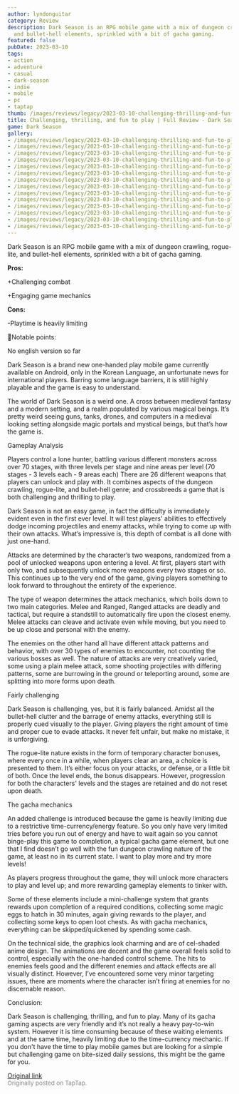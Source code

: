 ```yaml
---
author: lyndonguitar
category: Review
description: Dark Season is an RPG mobile game with a mix of dungeon crawling, rogue-lite,
  and bullet-hell elements, sprinkled with a bit of gacha gaming.
featured: false
pubDate: 2023-03-10
tags:
- action
- adventure
- casual
- dark-season
- indie
- mobile
- pc
- taptap
thumb: /images/reviews/legacy/2023-03-10-challenging-thrilling-and-fun-to-play--full-review---dark-season-0.avif
title: Challenging, thrilling, and fun to play | Full Review - Dark Season
game: Dark Season
gallery:
- /images/reviews/legacy/2023-03-10-challenging-thrilling-and-fun-to-play--full-review---dark-season-0.avif
- /images/reviews/legacy/2023-03-10-challenging-thrilling-and-fun-to-play--full-review---dark-season-1.avif
- /images/reviews/legacy/2023-03-10-challenging-thrilling-and-fun-to-play--full-review---dark-season-2.avif
- /images/reviews/legacy/2023-03-10-challenging-thrilling-and-fun-to-play--full-review---dark-season-3.avif
- /images/reviews/legacy/2023-03-10-challenging-thrilling-and-fun-to-play--full-review---dark-season-4.avif
- /images/reviews/legacy/2023-03-10-challenging-thrilling-and-fun-to-play--full-review---dark-season-5.avif
- /images/reviews/legacy/2023-03-10-challenging-thrilling-and-fun-to-play--full-review---dark-season-6.avif
- /images/reviews/legacy/2023-03-10-challenging-thrilling-and-fun-to-play--full-review---dark-season-7.avif
- /images/reviews/legacy/2023-03-10-challenging-thrilling-and-fun-to-play--full-review---dark-season-8.avif
- /images/reviews/legacy/2023-03-10-challenging-thrilling-and-fun-to-play--full-review---dark-season-9.avif
- /images/reviews/legacy/2023-03-10-challenging-thrilling-and-fun-to-play--full-review---dark-season-10.avif
- /images/reviews/legacy/2023-03-10-challenging-thrilling-and-fun-to-play--full-review---dark-season-11.avif
- /images/reviews/legacy/2023-03-10-challenging-thrilling-and-fun-to-play--full-review---dark-season-12.avif
- /images/reviews/legacy/2023-03-10-challenging-thrilling-and-fun-to-play--full-review---dark-season-13.avif
---
```

Dark Season is an RPG mobile game with a mix of dungeon crawling, rogue-lite, and bullet-hell elements, sprinkled with a bit of gacha gaming.


**Pros:**


+Challenging combat

+Engaging game mechanics


**Cons:**


-Playtime is heavily limiting

📝Notable points:

No english version so far

Dark Season is a brand new one-handed play mobile game currently available on Android, only in the Korean Language, an unfortunate news for international players. Barring some language barriers, it is still highly playable and the game is easy to understand.

The world of Dark Season is a weird one. A cross between medieval fantasy and a modern setting, and a realm populated by various magical beings. It’s pretty weird seeing guns, tanks, drones, and computers in a medieval looking setting alongside magic portals and mystical beings, but that’s how the game is.

Gameplay Analysis

Players control a lone hunter, battling various different monsters across over 70 stages, with three levels per stage and nine areas per level (70 stages - 3 levels each  - 9 areas each) There are 26 different weapons that players can unlock and play with. It combines aspects of the dungeon crawling, rogue-lite, and bullet-hell genre; and crossbreeds a game that is both challenging and thrilling to play.

Dark Season is not an easy game, in fact the difficulty is immediately evident even in the first ever level. It will test players' abilities to effectively dodge incoming projectiles and enemy attacks, while trying to come up with their own attacks. What’s impressive is, this depth of combat is all done with just one-hand.

Attacks are determined by the character’s two weapons, randomized from a pool of unlocked weapons upon entering a level. At first, players start with only two, and subsequently unlock more weapons every two stages or so. This continues up to the very end of the game, giving players something to look forward to throughout the entirety of the experience.

The type of weapon determines the attack mechanics, which boils down to two main categories. Melee and Ranged, Ranged attacks are deadly and tactical, but require a standstill to automatically fire upon the closest enemy. Melee attacks can cleave and activate even while moving, but you need to be up close and personal with the enemy.

The enemies on the other hand all have different attack patterns and behavior, with over 30 types of enemies to encounter, not counting the various bosses as well. The nature of attacks are very creatively varied, some using a plain melee attack, some shooting projectiles with differing patterns, some are burrowing in the ground or teleporting around, some are splitting into more forms upon death.

Fairly challenging

Dark Season is challenging, yes, but it is fairly balanced. Amidst all the bullet-hell clutter and the barrage of enemy attacks, everything still is properly cued visually to the player. Giving players the right amount of time and proper cue to evade attacks. It never felt unfair, but make no mistake, it is unforgiving.

The rogue-lite nature exists in the form of temporary character bonuses, where every once in a while, when players clear an area, a choice is presented to them. It’s either focus on your attacks, or defense, or a little bit of both. Once the level ends, the bonus disappears. However, progression for both the characters' levels and the stages are retained and do not reset upon death.

The gacha mechanics

An added challenge is introduced because the game is heavily limiting due to a restrictive time-currency/energy feature. So you only have very limited tries before you run out of energy and have to wait again so you cannot binge-play this game to completion, a typical gacha game element, but one that I find doesn’t go well with the fun dungeon crawling nature of the game, at least no in its current state. I want to play more and try more levels!

As players progress throughout the game, they will unlock more characters to play and level up; and more rewarding gameplay elements to tinker with.

Some of these elements include a mini-challenge system that grants rewards upon completion of a required conditions, collecting some magic eggs to hatch in 30 minutes, again giving rewards to the player, and collecting some keys to open loot chests. As with gacha mechanics, everything can be skipped/quickened by spending some cash.

On the technical side, the graphics look charming and are of cel-shaded anime design. The animations are decent and the game overall feels solid to control, especially with the one-handed control scheme. The hits to enemies feels good and the different enemies and attack effects are all visually distinct. However, I’ve encountered some very minor targeting issues, there are moments where the character isn’t firing at enemies for no discernable reason.

Conclusion:

Dark Season is challenging, thrilling, and fun to play. Many of its gacha gaming aspects are very friendly and it’s not really a heavy pay-to-win system. However it is time consuming because of these waiting elements and at the same time, heavily limiting due to the time-currency mechanic. If you don't have the time to play mobile games but are looking for a simple but challenging game on bite-sized daily sessions, this might be the game for you.

[Original link](https://www.taptap.io/post/4758248)<br><span style="font-size: 0.95em; color: #888;">Originally posted on TapTap.</span>